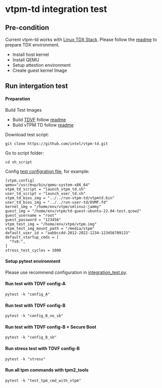 # vtpm-td integration test
## Pre-condition
Current vtpm-td works with [Linux TDX Stack](https://github.com/intel/tdx-tools/releases/tag/2023ww27). Please follow the [readme](https://github.com/intel/tdx-tools/blob/2023ww27/README.md) to prepare TDX environment.
- Install host kernel
- Install QEMU
- Setup attestion environment
- Create guest kernel Image

## Run intergation test
#### Preparation
Build Test Images
- Build [TDVF](https://github.com/tianocore/edk2-staging/tree/TDVF) follow [readme](https://github.com/tianocore/edk2-staging/blob/TDVF/OvmfPkg/IntelTdx/README)
- Build vTPM TD follow [readme](../README.md)

Download test script:
```
git clone https://github.com/intel/vtpm-td.git
```
Go to script folder:
```
cd sh_script
```
Config [test configration file](../sh_script/conf/pyproject.toml), for example:
```
[vtpm.config]
qemu="/usr/mvp/bin/qemu-system-x86_64"
vtpm_td_script = "launch_vtpm_td.sh"
user_td_script = "launch_user_td.sh"
vtpm_td_bios_img = "../../run-vtpm-td/vtpmtd.bin"
user_td_bios_img = "../../run-user-td/OVMF.fd"
kernel_img = "/home/env/vtpm/vmlinuz-jammy"
guest_img = "/home/env/vtpm/td-guest-ubuntu-22.04-test.qcow2"
guest_username = "root"
guest_password = "123456"
vtpm_test_img = "/home/env/vtpm/vtpm.img"
vtpm_test_img_mount_path = "/media/vtpm"
default_user_id = "aabbccdd-2012-2022-1234-123456789123"
default_startup_cmds = [
  "fs0:",
]
stress_test_cycles = 1000
```

#### Setup pytest environment
Please use recommend configuration in [integration_test.py](../sh_script/integration_test.py).

#### Run test with TDVF config-A
```
pytest -k "config_A"
```

#### Run test with TDVF config-B
```
pytest -k "config_B_no_sb"
```

#### Run test with TDVF config-B + Secure Boot
```
pytest -k "config_B_sb"
```

#### Run stress test with TDVF config-B
```
pytest -k "stress"
```

#### Run all tpm commands with tpm2_tools
```
pytest -k "test_tpm_cmd_with_vtpm"
```